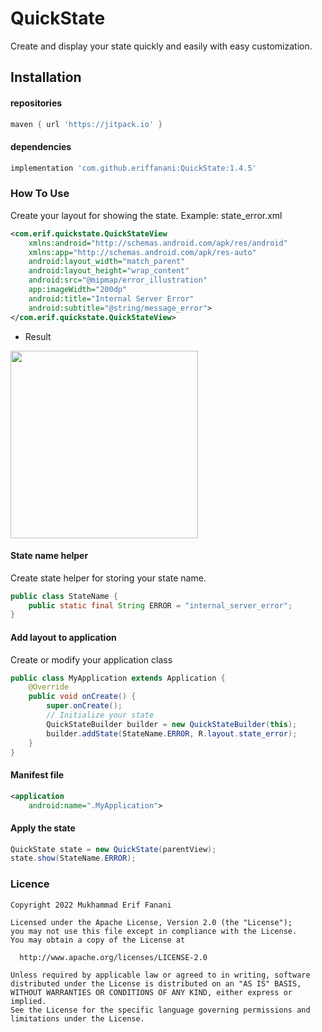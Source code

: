 # QuickState
Create and display your state quickly and easily with easy customization.

## Installation
#### repositories
```gradle
maven { url 'https://jitpack.io' }
```

#### dependencies
```gradle
implementation 'com.github.eriffanani:QuickState:1.4.5'
```

### How To Use
Create your layout for showing the state. Example: state_error.xml
```xml
<com.erif.quickstate.QuickStateView
    xmlns:android="http://schemas.android.com/apk/res/android"
    xmlns:app="http://schemas.android.com/apk/res-auto"
    android:layout_width="match_parent"
    android:layout_height="wrap_content"
    android:src="@mipmap/error_illustration"
    app:imageWidth="200dp"
    android:title="Internal Server Error"
    android:subtitle="@string/message_error">
</com.erif.quickstate.QuickStateView>
```
* Result
<img width="300px" src="https://user-images.githubusercontent.com/26743731/197474424-b6d504eb-551a-4e02-bbd4-f4c88a06a4b3.png"/>

#### State name helper
Create state helper for storing your state name.
```java
public class StateName {
    public static final String ERROR = "internal_server_error";
}
```

#### Add layout to application
Create or modify your application class
```java
public class MyApplication extends Application {
    @Override
    public void onCreate() {
        super.onCreate();
        // Initialize your state
        QuickStateBuilder builder = new QuickStateBuilder(this);
        builder.addState(StateName.ERROR, R.layout.state_error);
    }
}
```

#### Manifest file
```xml
<application
    android:name=".MyApplication">
```

#### Apply the state
```java
QuickState state = new QuickState(parentView);
state.show(StateName.ERROR);
```

### Licence
```license
Copyright 2022 Mukhammad Erif Fanani

Licensed under the Apache License, Version 2.0 (the "License");
you may not use this file except in compliance with the License.
You may obtain a copy of the License at

  http://www.apache.org/licenses/LICENSE-2.0

Unless required by applicable law or agreed to in writing, software
distributed under the License is distributed on an "AS IS" BASIS,
WITHOUT WARRANTIES OR CONDITIONS OF ANY KIND, either express or implied.
See the License for the specific language governing permissions and
limitations under the License.
```
